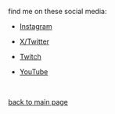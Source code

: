 find me on these social media:
- <a href="https://instagram.com/nekomata-mottsii"> Instagram </a>

- <a href="https://twitter.com/nekomata-mottsi"> X/Twitter </a>
- <a href="https://twitch.tv/nekomata-mottsii"> Twitch </a>
- <a href="https://youtube.com/@nekomata-mottsii"> YouTube </a>
<br>

<a href="https://github.com/nekomata-mottsii"> back to main page </a>
